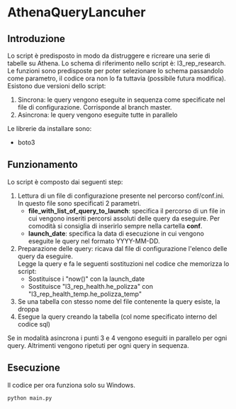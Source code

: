 # AthenaQueryLancuher

## Introduzione
Lo script è predisposto in modo da distruggere e ricreare una serie di tabelle su Athena. 
Lo schema di riferimento nello script è: l3_rep_research. Le funzioni sono predisposte per poter selezionare lo schema passandolo come parametro, il codice
ora non lo fa tuttavia (possibile futura modifica).
Esistono due versioni dello script:
1) Sincrona: le query vengono eseguite in sequenza come specificate nel file di configurazione. Corrisponde al branch master.
2) Asincrona: le query vengono eseguite tutte in parallelo

Le librerie da installare sono:
- boto3

## Funzionamento
Lo script è composto dai seguenti step:
1) Lettura di un file di configurazione presente nel percorso conf/conf.ini. In questo file sono specificati 2 parametri.  
   - <b>file_with_list_of_query_to_launch</b>: specifica il percorso di un file in cui vengono inseriti percorsi assoluti delle query da eseguire.
      Per comodità si consiglia di inserirlo sempre nella cartella <b>conf</b>.
   - <b>launch_date</b>: specifica la data di esecuzione in cui vengono eseguite le query nel formato YYYY-MM-DD.
2) Preparazione delle query: ricava dal file di configurazione l'elenco delle query da eseguire.  
   Legge la query e fa le seguenti sostituzioni nel codice che memorizza lo script:
    - Sostituisce i "now()" con la launch_date
    - Sostituisce "l3_rep_health.he_polizza" con "l3_rep_health_temp.he_polizza_temp"
3) Se una tabella con stesso nome del file contenente la query esiste, la droppa
4) Esegue la query creando la tabella (col nome specificato interno del codice sql)

Se in modalità asincrona i punti 3 e 4 vengono eseguiti in parallelo per ogni query. Altrimenti vengono ripetuti per ogni query in sequenza.

## Esecuzione
Il codice per ora funziona solo su Windows.  
```
python main.py
```
